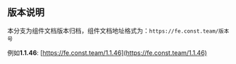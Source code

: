 ## 版本说明

本分支为组件文档版本归档，组件文档地址格式为：`https://fe.const.team/版本号`

例如**1.1.46**: [https://fe.const.team/1.1.46](https://fe.const.team/1.1.46)